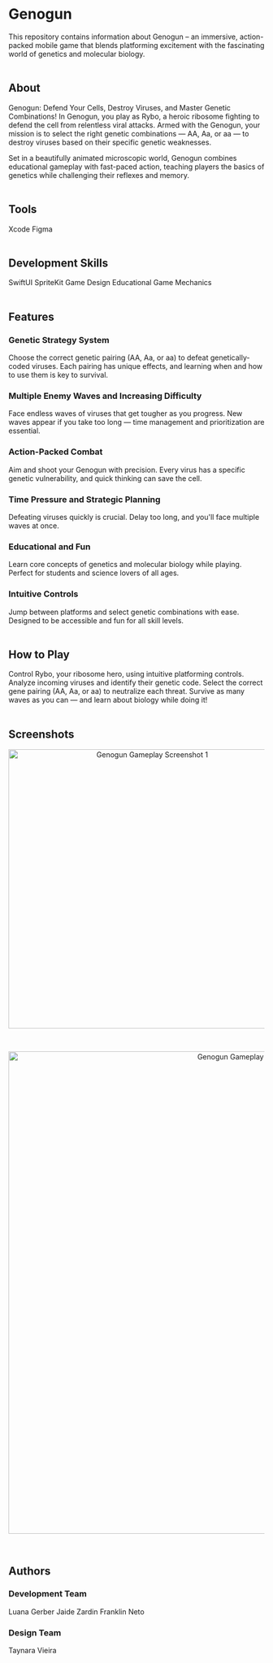 # Genogun

This repository contains information about Genogun – an immersive, action-packed mobile game that blends platforming excitement with the fascinating world of genetics and molecular biology.
<br>
<br>

## About
Genogun: Defend Your Cells, Destroy Viruses, and Master Genetic Combinations!
In Genogun, you play as Rybo, a heroic ribosome fighting to defend the cell from relentless viral attacks. Armed with the Genogun, your mission is to select the right genetic combinations — AA, Aa, or aa — to destroy viruses based on their specific genetic weaknesses.

Set in a beautifully animated microscopic world, Genogun combines educational gameplay with fast-paced action, teaching players the basics of genetics while challenging their reflexes and memory.
<br>
<br>

## Tools
Xcode
Figma
<br>
<br>

## Development Skills
SwiftUI
SpriteKit
Game Design
Educational Game Mechanics
<br>
<br>

## Features
### Genetic Strategy System
Choose the correct genetic pairing (AA, Aa, or aa) to defeat genetically-coded viruses. Each pairing has unique effects, and learning when and how to use them is key to survival.
### Multiple Enemy Waves and Increasing Difficulty
Face endless waves of viruses that get tougher as you progress. New waves appear if you take too long — time management and prioritization are essential.
### Action-Packed Combat
Aim and shoot your Genogun with precision. Every virus has a specific genetic vulnerability, and quick thinking can save the cell.
### Time Pressure and Strategic Planning
Defeating viruses quickly is crucial. Delay too long, and you'll face multiple waves at once.
### Educational and Fun
Learn core concepts of genetics and molecular biology while playing. Perfect for students and science lovers of all ages.
### Intuitive Controls
Jump between platforms and select genetic combinations with ease. Designed to be accessible and fun for all skill levels.
<br>
<br>

## How to Play
Control Rybo, your ribosome hero, using intuitive platforming controls.
Analyze incoming viruses and identify their genetic code.
Select the correct gene pairing (AA, Aa, or aa) to neutralize each threat.
Survive as many waves as you can — and learn about biology while doing it!
<br>
<br>

## Screenshots
<p align="center"> <img alt="Genogun Gameplay Screenshot 1" width="550" src="https://github.com/YOUR-USERNAME/genogun/blob/main/screenshots/genogun1.png"> </p> <br> <p align="center"> <img alt="Genogun Gameplay Screenshot 2" width="950" src="https://github.com/YOUR-USERNAME/genogun/blob/main/screenshots/genogun2.png"> </p>
<br>

## Authors

### Development Team
Luana Gerber
Jaide Zardin
Franklin Neto
<br>
### Design Team
Taynara Vieira
